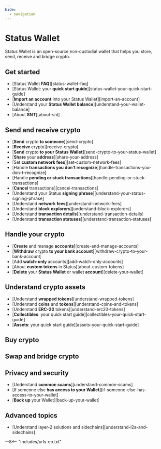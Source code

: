 ```yaml
---
hide:
  - navigation
---
```


# Status Wallet

Status Wallet is an open-source non-custodial wallet that helps you store, send, receive and bridge crypto.

## Get started

- [Status Wallet **FAQ**][status-wallet-faq]
- [Status Wallet: your **quick start guide**][status-wallet-your-quick-start-guide]
- [**Import an account** into your Status Wallet][import-an-account]
- [Understand your **Status Wallet balance**][understand-your-wallet-balance]
- [About **SNT**][about-snt]

## Send and receive crypto

- [**Send** crypto **to someone**][send-crypto]
- [**Receive** crypto][receive-crypto]
- [**Send** crypto **to your Status Wallet**][send-crypto-to-your-status-wallet]
- [**Share** your **address**][share-your-address]
- [Set **custom network fees**][set-custom-network-fees]
- [Handle **transactions you don't recognize**][handle-transactions-you-don-t-recognize]
- [Handle **pending or stuck transactions**][handle-pending-or-stuck-transactions]
- [**Cancel** transactions][cancel-transactions]
- [Understand your Status **signing phrase**][understand-your-status-signing-phrase]
- [Understand **network fees**][understand-network-fees]
- [Understand **block explorers**][understand-block-explorers]
- [Understand **transaction details**][understand-transaction-details]
- [Understand **transaction statuses**][understand-transaction-statuses]

## Handle your crypto

- [**Create** and manage **accounts**][create-and-manage-accounts]
- [**Withdraw** crypto **to your bank account**][withdraw-crypto-to-your-bank-account]
- [Add **watch-only** accounts][add-watch-only-accounts]
- [About **custom tokens** in Status][about-custom-tokens]
- [**Delete** your **Status Wallet** or wallet **account**][delete-your-wallet]

## Understand crypto assets

- [Understand **wrapped tokens**][understand-wrapped-tokens]
- [Understand **coins** and **tokens**][understand-coins-and-tokens]
- [Understand **ERC-20** tokens][understand-erc20-tokens]
- [**Collectibles**: your quick start guide][collectibles-your-quick-start-guide]
- [**Assets**: your quick start guide][assets-your-quick-start-guide]

## Buy crypto

## Swap and bridge crypto

## Privacy and security

- [Understand **common scams**][understand-common-scams]
- [If someone else **has access to your Wallet**][if-someone-else-has-access-to-your-wallet]
- [**Back up** your Wallet][back-up-your-wallet]

## Advanced topics

- [Understand layer-2 solutions and sidechains][understand-l2s-and-sidechains]

--8<-- "includes/urls-en.txt"
